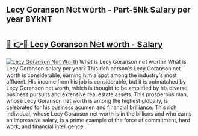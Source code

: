 ## Lecy Goranson N𝚎t w𝚘rth - Part-5Nk S𝚊lary per year 8YkNT

# <h2><a href="http://gc2n4y.nevu.top/?p=Lecy+Goranson">🔗 👉🔴 Lecy Goranson N𝚎t w𝚘rth - S𝚊lary</a></h2>

[![Lecy Goranson N𝚎t W𝚘rth](https://i.imgur.com/Oavwk0R.jpeg)](http://gc2n4y.nevu.top/?p=Lecy+Goranson)
What is Lecy Goranson n𝚎t w𝚘rth? What is Lecy Goranson s𝚊lary per year?
This rich person's Lecy Goranson net worth is considerable, earning him a spot among the industry's most affluent. His income from his job is considerable, but it is outmatched by Lecy Goranson net worth, which is thought to be amplified by his diverse business pursuits and extensive real estate assets. This prosperous man, whose Lecy Goranson net worth is among the highest globally, is celebrated for his business acumen and financial brilliance. This rich individual, whose Lecy Goranson net worth is in the billions and who earns an impressive salary, is a prime example of the force of commitment, hard work, and financial intelligence.
